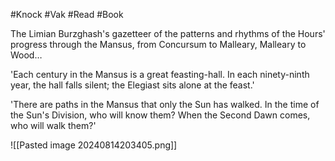 #Knock #Vak #Read #Book 

The Limian Burzghash's gazetteer of the patterns and rhythms of the Hours' progress through the Mansus, from Concursum to Malleary, Malleary to Wood…

'Each century in the Mansus is a great feasting-hall. In each ninety-ninth year, the hall falls silent; the Elegiast sits alone at the feast.'

'There are paths in the Mansus that only the Sun has walked. In the time of the Sun's Division, who will know them? When the Second Dawn comes, who will walk them?'

![[Pasted image 20240814203405.png]]
